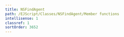 ```yaml
---
title: NSFindAgent
path: /EJScript/Classes/NSFindAgent/Member functions
intellisense: 1
classref: 1
sortOrder: 3652
---
```





